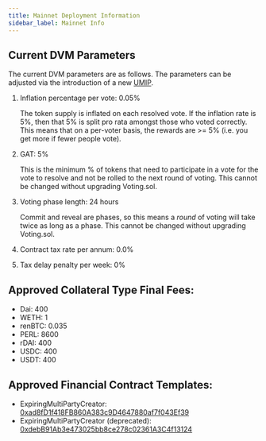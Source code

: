 ```yaml
---
title: Mainnet Deployment Information
sidebar_label: Mainnet Info
---
```


## Current DVM Parameters

The current DVM parameters are as follows. The parameters can be adjusted via
the introduction of a new [UMIP](uma-tokenholders/umips.md).

1. Inflation percentage per vote: 0.05%

   The token supply is inflated on each resolved vote. If the inflation rate is
   5%, then that 5% is split pro rata amongst those who voted correctly. This
   means that on a per-voter basis, the rewards are >= 5% (i.e. you get more if
   fewer people vote).

2. GAT: 5%

   This is the minimum % of tokens that need to participate in a vote for the
   vote to resolve and not be rolled to the next round of voting. This cannot be
   changed without upgrading Voting.sol.

3. Voting phase length: 24 hours

   Commit and reveal are phases, so this means a _round_ of voting will take
   twice as long as a phase. This cannot be changed without upgrading
   Voting.sol.

4. Contract tax rate per annum: 0.0%

5. Tax delay penalty per week: 0%

## Approved Collateral Type Final Fees:

- Dai: 400
- WETH: 1
- renBTC: 0.035
- PERL: 8600
- rDAI: 400
- USDC: 400
- USDT: 400

## Approved Financial Contract Templates:

- ExpiringMultiPartyCreator:
  [0xad8fD1f418FB860A383c9D4647880af7f043Ef39](https://etherscan.io/address/0xad8fD1f418FB860A383c9D4647880af7f043Ef39)
- ExpiringMultiPartyCreator (deprecated):
  [0xdebB91Ab3e473025bb8ce278c02361A3C4f13124](https://etherscan.io/address/0xdebB91Ab3e473025bb8ce278c02361A3C4f13124)